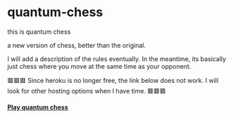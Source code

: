 # quantum-chess

this is quantum chess

a new version of chess,
better than the original.


I will add a description of the rules eventually. In the meantime, its basically just chess where you move at the same time as your opponent.

🟥🟥🟥 Since heroku is no longer free, the link below does not work. I will look for other hosting options when I have time. 🟥🟥🟥
<br>

**[Play quantum chess](http://quantum-chesss.herokuapp.com/)**
